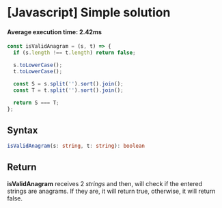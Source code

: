 # [Javascript] Simple solution

#### Average execution time: **2.42ms**

```js
const isValidAnagram = (s, t) => {
  if (s.length !== t.length) return false;

  s.toLowerCase();
  t.toLowerCase();

  const S = s.split('').sort().join();
  const T = t.split('').sort().join();

  return S === T;
};
```

## **Syntax**

```ts
isValidAnagram(s: string, t: string): boolean
```

## **Return**

**isValidAnagram** receives 2 *strings* and then, will check if the entered strings are anagrams. If they are, it will return true, otherwise, it will return false.
